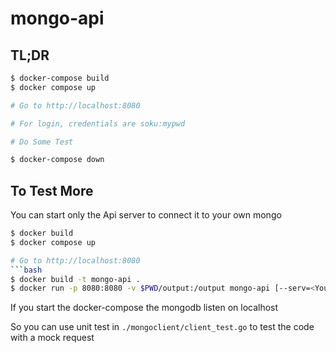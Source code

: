 # mongo-api

## TL;DR
```bash
$ docker-compose build
$ docker compose up

# Go to http://localhost:8080

# For login, credentials are soku:mypwd

# Do Some Test

$ docker-compose down
```

## To Test More

You can start only the Api server to connect it to your own mongo
```bash
$ docker build 
$ docker compose up

# Go to http://localhost:8080
```bash
$ docker build -t mongo-api .
$ docker run -p 8080:8080 -v $PWD/output:/output mongo-api [--serv=<Yourserv>] [--db=<yourDatabase>] [--coll=<yourCollection>]
```

If you start the docker-compose the mongodb listen on localhost

So you can use unit test in `./mongoclient/client_test.go` to test the code with a mock request 
